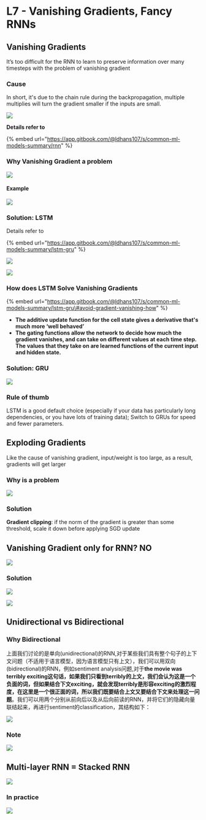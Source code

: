 # L7 - Vanishing Gradients, Fancy RNNs

## Vanishing Gradients

It’s too difficult for the RNN to learn to preserve information over many timesteps with the problem of vanishing gradient

### Cause

In short, it's due to the chain rule during the backpropagation, multiple multiplies will turn the gradient smaller if the inputs are small.

![](.gitbook/assets/image%20%2832%29.png)

**Details refer to** 

{% embed url="https://app.gitbook.com/@ldhans107/s/common-ml-models-summary/rnn" %}

### Why Vanishing Gradient a problem

![](.gitbook/assets/image%20%28113%29.png)

#### Example

![](.gitbook/assets/image%20%2865%29.png)

### Solution: LSTM

Details refer to 

{% embed url="https://app.gitbook.com/@ldhans107/s/common-ml-models-summary/lstm-gru" %}

![](.gitbook/assets/image%20%2874%29.png)

![](.gitbook/assets/image%20%2852%29.png)

### How does LSTM Solve Vanishing Gradients

{% embed url="https://app.gitbook.com/@ldhans107/s/common-ml-models-summary/lstm-gru\#avoid-gradient-vanishing-how" %}

* **The additive update function for the cell state gives a derivative that's much more ‘well behaved’**
* **The gating functions allow the network to decide how much the gradient vanishes, and can take on different values at each time step. The values that they take on are learned functions of the current input and hidden state.**

### Solution: GRU

![](.gitbook/assets/image%20%28126%29.png)

### Rule of thumb

LSTM is a good default choice \(especially if your data has particularly long dependencies, or you have lots of training data\); Switch to GRUs for speed and fewer parameters.





## Exploding Gradients

Like the cause of vanishing gradient, input/weight is too large, as a result, gradients will get larger

### Why is a problem

![](.gitbook/assets/image%20%2817%29.png)

### Solution

**Gradient clipping**: if the norm of the gradient is greater than some threshold, scale it down before applying SGD update



## Vanishing Gradient only for RNN? NO

![](.gitbook/assets/image%20%2838%29.png)

### Solution

![](.gitbook/assets/image%20%284%29.png)

![](.gitbook/assets/image%20%2826%29.png)

## Unidirectional vs Bidirectional

### Why Bidirectional

上面我们讨论的是单向\(unidirectional\)的RNN,对于某些我们具有整个句子的上下文问题（不适用于语言模型，因为语言模型只有上文），我们可以用双向\(bidirectional\)的RNN，例如sentiment analysis问题,对于**the movie was terribly exciting这句话，如果我们只看到terribly的上文，我们会认为这是一个负面的词，但如果结合下文exciting，就会发现terribly是形容exciting的激烈程度，在这里是一个很正面的词，所以我们既要结合上文又要结合下文来处理这一问题**。我们可以用两个分别从前向后以及从后向前读的RNN，并将它们的隐藏向量联结起来，再进行sentiment的classification，其结构如下：

![](.gitbook/assets/image%20%2856%29.png)

### Note

![](.gitbook/assets/image%20%2892%29.png)

## Multi-layer RNN = Stacked RNN

![](.gitbook/assets/image%20%2829%29.png)

### In practice

![](.gitbook/assets/image%20%2835%29.png)





